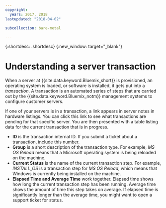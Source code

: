 ```yaml
---
copyright:
  years: 2017, 2018
lastupdated: "2018-04-02"

subcollection: bare-metal

---
```


{:shortdesc: .shortdesc}
{:new_window: target="_blank"}

# Understanding a server transaction

When a server at {{site.data.keyword.Bluemix_short}} is provisioned, an operating system is loaded, or software is installed, it gets put into a *transaction*.  A transaction is an automated series of steps that are carried out by the {{site.data.keyword.Bluemix_notm}} management systems to configure customer servers.

If one of your servers is in a transaction, a link appears in server notes in hardware listings.  You can click this link to see what transactions are pending for that specific server.  You are then presented with a table listing data for the current transaction that is in progress.

* **ID** is the transaction internal ID.  If you submit a ticket about a transaction, include this number.
* **Group** is a short description of the transaction type.  For example, *MS OS Reload* means that a Microsoft operating system is being reloaded on the machine.
* **Current Status** is the name of the current transaction step.  For example, *INSTALL_OS* is a transaction step for *MS OS Reload*, which means that Windows is currently being installed on the machine.
* **Elapsed Time and Average Time** work together.  Elapsed time shows how long the current transaction step has been running.  Average time shows the amount of time this step takes on average.  If elapsed time is significantly longer than the average time, you might want to open a support ticket for status.
